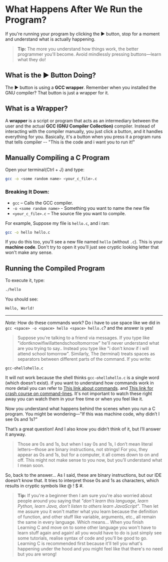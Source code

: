 # What Happens After We Run the Program?

If you're running your program by clicking the ▶️ button, stop for a moment and understand what is actually happening.

> **Tip:** The more you understand how things work, the better programmer you'll become. Avoid mindlessly pressing buttons—learn what they do!

## What is the ▶️ Button Doing?

The ▶️ button is using a **GCC wrapper**. Remember when you installed the GNU compiler? That button is just a wrapper for it.

## What is a Wrapper?

A **wrapper** is a script or program that acts as an intermediary between the user and the actual **GCC (GNU Compiler Collection)** compiler. Instead of interacting with the compiler manually, you just click a button, and it handles everything for you. Basically, it's a button when you press it a program runs that tells compiler -- "This is the code and i want you to run it!"


## Manually Compiling a C Program

Open your terminal{Ctrl + J} and type:

```bash
gcc -o <some random name> <your_c_file>.c
```

### Breaking It Down:

- `gcc` – Calls the GCC compiler.
- `-o <some random name>` - Something you want to name the new file
- `<your_c_file>.c` – The source file you want to compile.

For example, Suppose my file is `hello.c`, and i ran:

```bash
gcc -o hello hello.c
```

If you do this too, you'll see a new file named `hello` (without `.c`). This is your **machine code**. Don't try to open it you'll just see cryptic looking letter that won't make any sense.

## Running the Compiled Program

To execute it, type:

```bash
./hello
```

You should see:

```bash
Hello, World!
```

---

*Note:* How do these commands work? Do i have to use space like we did in `gcc <space> -o <space> hello <space> hello.c`? and the answer is yes!

> Suppose you're talking to a friend via messages. If you type like "idontknowifiwillattendschooltomorrow" he'll never understand what are you trying to say.. Instead you type like "i don't know if i will attend school tomorrow".
Similarly, The (terminal) treats spaces as separators between different parts of the command. If you write:

`gcc-ohellohello.c`

It will not work because the shell thinks `gcc-ohellohello.c` is a single word (which doesn’t exist). if you want to understand how commands work in more detail you can refer to [This link about commands](https://youtu.be/2P7fcVHxA9o?si=JXKXeeqI0YVkzbpw). and [This link for crash course on command-lines](https://youtu.be/yz7nYlnXLfE?si=YnFMi9icpVaSm4pJ). It's not important to watch these right away you can watch them in your free time or when you feel like it.

Now you understand what happens behind the scenes when you run a C program. You might be wondering—"If this was machine code, why didn’t I see 0s and 1s?"

That’s a great question! And I also know you didn’t think of it, but I’ll answer it anyway.

   > Those are 0s and 1s, but when I say 0s and 1s, I don’t mean literal letters—those are binary instructions, not strings! For you, they appear as 0s and 1s, but for a computer, it all comes down to on and off. This might not make sense to you now, but you’ll understand what I mean soon.

So, back to the answer… As I said, these are binary instructions, but our IDE doesn’t know that. It tries to interpret those 0s and 1s as characters, which results in cryptic symbols like @ ! $ #.

> **Tip:** If you're a beginner then I am sure you're also worried about people around you saying that *"don't learn this language, learn Python, learn Java, don't listen to others learn JavaScript"*. Then let me assure you it won't matter what you learn because the definition of function, and other stuff like variable, arguments, etc., all remain the same in every language. Which means... When you finish Learning C and move on to some other language you won't have to learn stuff again and again! all you would have to do is just simply see some tutorials, realise syntax of code and you'll be good to go. Learning C is recommended first because it'll tell you what's happening under the hood and you might feel like that there's no need but you are wrong!